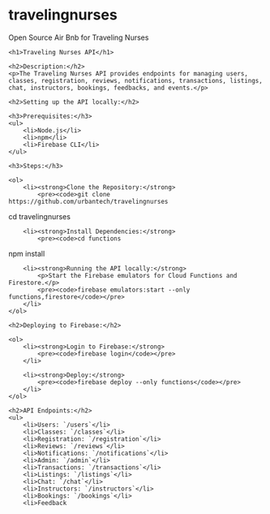 # travelingnurses
Open Source Air Bnb for Traveling Nurses
<!DOCTYPE html>
<html lang="en">

<head>
    <meta charset="UTF-8">
    <meta name="viewport" content="width=device-width, initial-scale=1.0">
    <title>Traveling Nurses API Documentation</title>
</head>

<body>

    <h1>Traveling Nurses API</h1>

    <h2>Description:</h2>
    <p>The Traveling Nurses API provides endpoints for managing users, classes, registration, reviews, notifications, transactions, listings, chat, instructors, bookings, feedbacks, and events.</p>

    <h2>Setting up the API locally:</h2>

    <h3>Prerequisites:</h3>
    <ul>
        <li>Node.js</li>
        <li>npm</li>
        <li>Firebase CLI</li>
    </ul>

    <h3>Steps:</h3>

    <ol>
        <li><strong>Clone the Repository:</strong>
            <pre><code>git clone https://github.com/urbantech/travelingnurses
cd travelingnurses</code></pre>
        </li>

        <li><strong>Install Dependencies:</strong>
            <pre><code>cd functions
npm install</code></pre>
        </li>

        <li><strong>Running the API locally:</strong>
            <p>Start the Firebase emulators for Cloud Functions and Firestore.</p>
            <pre><code>firebase emulators:start --only functions,firestore</code></pre>
        </li>
    </ol>

    <h2>Deploying to Firebase:</h2>

    <ol>
        <li><strong>Login to Firebase:</strong>
            <pre><code>firebase login</code></pre>
        </li>

        <li><strong>Deploy:</strong>
            <pre><code>firebase deploy --only functions</code></pre>
        </li>
    </ol>

    <h2>API Endpoints:</h2>
    <ul>
        <li>Users: `/users`</li>
        <li>Classes: `/classes`</li>
        <li>Registration: `/registration`</li>
        <li>Reviews: `/reviews`</li>
        <li>Notifications: `/notifications`</li>
        <li>Admin: `/admin`</li>
        <li>Transactions: `/transactions`</li>
        <li>Listings: `/listings`</li>
        <li>Chat: `/chat`</li>
        <li>Instructors: `/instructors`</li>
        <li>Bookings: `/bookings`</li>
        <li>Feedback
